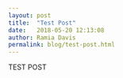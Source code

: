 ```yaml
---
layout: post
title:  "Test Post"
date:   2018-05-20 12:13:08
author: Ramia Davis
permalink: blog/test-post.html
---
```


TEST POST